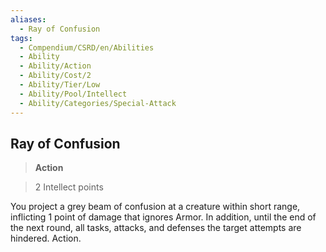 ```yaml
---
aliases:
  - Ray of Confusion
tags:
  - Compendium/CSRD/en/Abilities
  - Ability
  - Ability/Action
  - Ability/Cost/2
  - Ability/Tier/Low
  - Ability/Pool/Intellect
  - Ability/Categories/Special-Attack
---
```

    
      
## Ray of Confusion      
>**Action**      
>2 Intellect points    
      
You project a grey beam of confusion at a creature within short range, inflicting 1 point of damage that ignores Armor. In addition, until the end of the next round, all tasks, attacks, and defenses the target attempts are hindered. Action.